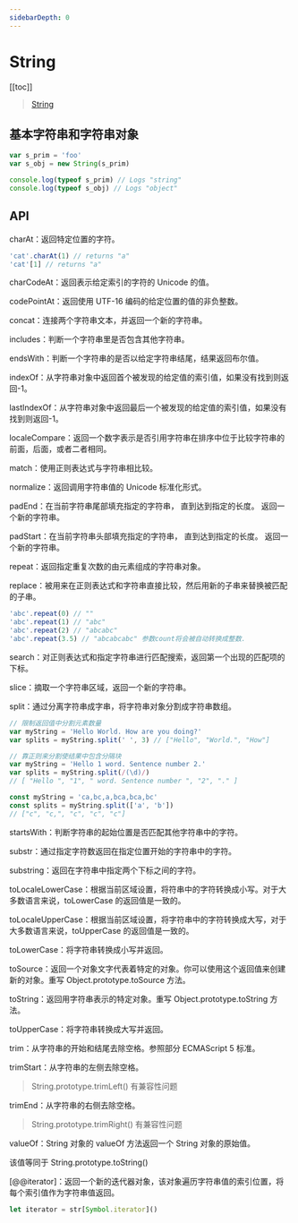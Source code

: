 ```yaml
---
sidebarDepth: 0
---
```


# String

[[toc]]

> [String](https://developer.mozilla.org/zh-CN/docs/Web/JavaScript/Reference/Global_Objects/String)

## 基本字符串和字符串对象

```js
var s_prim = 'foo'
var s_obj = new String(s_prim)

console.log(typeof s_prim) // Logs "string"
console.log(typeof s_obj) // Logs "object"
```

## API

charAt：返回特定位置的字符。

```js
'cat'.charAt(1) // returns "a"
'cat'[1] // returns "a"
```

charCodeAt：返回表示给定索引的字符的 Unicode 的值。

codePointAt：返回使用 UTF-16 编码的给定位置的值的非负整数。

concat：连接两个字符串文本，并返回一个新的字符串。

includes：判断一个字符串里是否包含其他字符串。

endsWith：判断一个字符串的是否以给定字符串结尾，结果返回布尔值。

indexOf：从字符串对象中返回首个被发现的给定值的索引值，如果没有找到则返回-1。

lastIndexOf：从字符串对象中返回最后一个被发现的给定值的索引值，如果没有找到则返回-1。

localeCompare：返回一个数字表示是否引用字符串在排序中位于比较字符串的前面，后面，或者二者相同。

match：使用正则表达式与字符串相比较。

normalize：返回调用字符串值的 Unicode 标准化形式。

padEnd：在当前字符串尾部填充指定的字符串， 直到达到指定的长度。 返回一个新的字符串。

padStart：在当前字符串头部填充指定的字符串， 直到达到指定的长度。 返回一个新的字符串。

repeat：返回指定重复次数的由元素组成的字符串对象。

replace：被用来在正则表达式和字符串直接比较，然后用新的子串来替换被匹配的子串。

```js
'abc'.repeat(0) // ""
'abc'.repeat(1) // "abc"
'abc'.repeat(2) // "abcabc"
'abc'.repeat(3.5) // "abcabcabc" 参数count将会被自动转换成整数.
```

search：对正则表达式和指定字符串进行匹配搜索，返回第一个出现的匹配项的下标。

slice：摘取一个字符串区域，返回一个新的字符串。

split：通过分离字符串成字串，将字符串对象分割成字符串数组。

```js
// 限制返回值中分割元素数量
var myString = 'Hello World. How are you doing?'
var splits = myString.split(' ', 3) // ["Hello", "World.", "How"]

// 靠正则来分割使结果中包含分隔块
var myString = 'Hello 1 word. Sentence number 2.'
var splits = myString.split(/(\d)/)
// [ "Hello ", "1", " word. Sentence number ", "2", "." ]

const myString = 'ca,bc,a,bca,bca,bc'
const splits = myString.split(['a', 'b'])
// ["c", "c,", "c", "c", "c"]
```

startsWith：判断字符串的起始位置是否匹配其他字符串中的字符。

substr：通过指定字符数返回在指定位置开始的字符串中的字符。

substring：返回在字符串中指定两个下标之间的字符。

toLocaleLowerCase：根据当前区域设置，将符串中的字符转换成小写。对于大多数语言来说，toLowerCase 的返回值是一致的。

toLocaleUpperCase：根据当前区域设置，将字符串中的字符转换成大写，对于大多数语言来说，toUpperCase 的返回值是一致的。

toLowerCase：将字符串转换成小写并返回。

toSource：返回一个对象文字代表着特定的对象。你可以使用这个返回值来创建新的对象。重写 Object.prototype.toSource 方法。

toString：返回用字符串表示的特定对象。重写 Object.prototype.toString 方法。

toUpperCase：将字符串转换成大写并返回。

trim：从字符串的开始和结尾去除空格。参照部分 ECMAScript 5 标准。

trimStart：从字符串的左侧去除空格。

> String.prototype.trimLeft() 有兼容性问题

trimEnd：从字符串的右侧去除空格。

> String.prototype.trimRight() 有兼容性问题

valueOf：String 对象的 valueOf 方法返回一个 String 对象的原始值。

该值等同于 String.prototype.toString()

[@@iterator]：返回一个新的迭代器对象，该对象遍历字符串值的索引位置，将每个索引值作为字符串值返回。

```js
let iterator = str[Symbol.iterator]()
```
